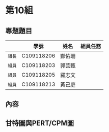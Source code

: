 # 第10組

## 專題題目

||**學號**|**姓名**|**組員任務**|
|:-----:|:---------:|:-----:|:-------|
|`組長`|C109118206|鄞佑珊||
|`組員`|C109118203|郭芸甄||
|`組員`|C109118205|羅志文||
|`組員`|C109118213|黃己庭||

## 內容


## 甘特圖與PERT/CPM圖

